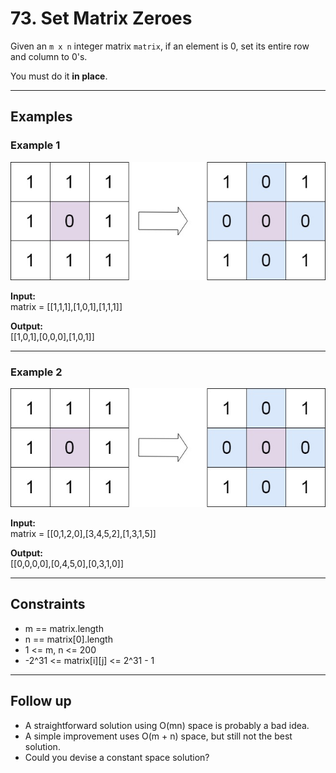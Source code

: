 # 73. Set Matrix Zeroes

Given an `m x n` integer matrix `matrix`, if an element is 0, set its entire row and column to 0's.

You must do it **in place**.

---

## Examples

### Example 1

![alt text](image.png)

**Input:**  
matrix = [[1,1,1],[1,0,1],[1,1,1]]

**Output:**  
[[1,0,1],[0,0,0],[1,0,1]]

---

### Example 2

![alt text](image-2.png)

**Input:**  
matrix = [[0,1,2,0],[3,4,5,2],[1,3,1,5]]

**Output:**  
[[0,0,0,0],[0,4,5,0],[0,3,1,0]]

---

## Constraints

- m == matrix.length
- n == matrix[0].length
- 1 <= m, n <= 200
- -2^31 <= matrix[i][j] <= 2^31 - 1

---

## Follow up

- A straightforward solution using O(mn) space is probably a bad idea.
- A simple improvement uses O(m + n) space, but still not the best solution.
- Could you devise a constant space solution?
